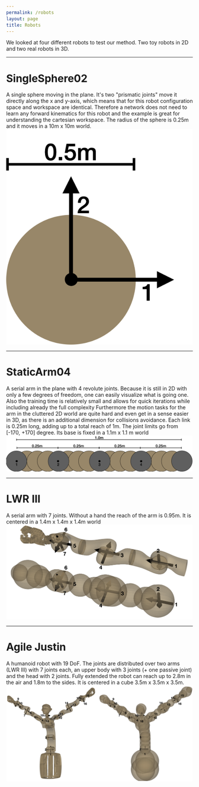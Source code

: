 ```yaml
---
permalink: /robots
layout: page
title: Robots
---
```

We looked at four different robots to test our method.
Two toy robots in 2D and two real robots in 3D. 

---
# SingleSphere02
A single sphere moving in the plane.
It's two "prismatic joints" move it directly along the x and y-axis, which means that for this robot configuration space and workspace are identical.
Therefore a network does not need to learn any forward kinematics for this robot and the example is great for understanding the cartesian workspace.
The radius of the sphere is 0.25m and it moves in a 10m x 10m world.
![SingleSphere02](../assets/imgs/SingleSphere02.png)

---
# StaticArm04
A serial arm in the plane with 4 revolute joints.
Because it is still in 2D with only a few degrees of freedom, one can easily visualize what is going one. 
Also the training time is relatively small and allows for quick iterations while including already the full complexity 
Furthermore the motion tasks for the arm in the cluttered 2D world are quite hard and even get in a sense easier in 3D, as there is an additional dimension for collisions avoidance. 
Each link is 0.25m long, adding up to a total reach of 1m.
The joint limits go from [-170, +170] degree.
Its base is fixed in a 1.1m x 1.1 m world
![StaticArm04](../assets/imgs/StaticArm04.png)

---
# LWR III
A serial arm with 7 joints.
Without a hand the reach of the arm is 0.95m.
It is centered in a 1.4m x 1.4m x 1.4m world
![JustinArm07](../assets/imgs/JustinArm07.png)

---
# Agile Justin
A humanoid robot with 19 DoF.
The joints are distributed over two arms (LWR III) with 7 joints each, an upper body with 3 joints (+ one passive joint)
and the head with 2 joints.
Fully extended the robot can reach up to 2.8m in the air and 1.8m to the sides.
It is centered in a cube 3.5m x 3.5m x 3.5m.
![Justin19](../assets/imgs/Justin19.png)
